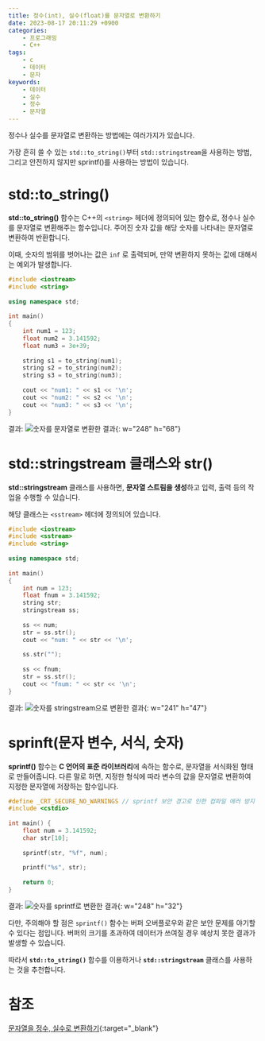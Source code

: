 ```yaml
---
title: 정수(int), 실수(float)를 문자열로 변환하기
date: 2023-08-17 20:11:29 +0900
categories:
    - 프로그래밍
    - C++
tags:
    - c
    - 데이터
    - 문자
keywords:
    - 데이터
    - 실수
    - 정수
    - 문자열
---
```


정수나 실수를 문자열로 변환하는 방법에는 여러가지가 있습니다.

가장 흔히 쓸 수 있는 `std::to_string()`부터 `std::stringstream`을 사용하는 방법, 그리고 안전하지 않지만 sprintf()를 사용하는 방법이 있습니다.

# std::to_string()

 <span class="keyword">**std::to_string()**</span> 함수는 C++의 `<string>` 헤더에 정의되어 있는 함수로, <span class="font_highlight">정수나 실수를 문자열로 변환해주는 함수</span>입니다.
주어진 숫자 값을 해당 숫자를 나타내는 문자열로 변환하여 반환합니다.

이때, 숫자의 범위를 벗어나는 값은 `inf` 로 출력되며, 만약 변환하지 못하는 값에 대해서는 예외가 발생합니다.

```cpp
#include <iostream>
#include <string>
 
using namespace std;
 
int main()
{
    int num1 = 123;
    float num2 = 3.141592;
    float num3 = 3e+39;
 
    string s1 = to_string(num1);
    string s2 = to_string(num2);
    string s3 = to_string(num3);
 
    cout << "num1: " << s1 << '\n';
    cout << "num2: " << s2 << '\n';
    cout << "num3: " << s3 << '\n';
}
```

결과:
![숫자를 문자열로 변환한 결과](https://i.postimg.cc/1X4Rg3Cs/to-01.png){: w="248" h="68"}


# std::stringstream 클래스와 str()

 <span class="keyword">**std::stringstream**</span> 클래스를 사용하면, **문자열 스트림을 생성**하고 입력, 출력 등의 작업을 수행할 수 있습니다.

해당 클래스는 `<sstream>` 헤더에 정의되어 있습니다.

```cpp
#include <iostream>
#include <sstream>
#include <string>
 
using namespace std;
 
int main()
{
    int num = 123;
    float fnum = 3.141592;
    string str;
    stringstream ss;
 
    ss << num;
    str = ss.str();
    cout << "num: " << str << '\n';
 
    ss.str("");
 
    ss << fnum;
    str = ss.str();
    cout << "fnum: " << str << '\n';
}
```

결과:
![숫자를 stringstream으로 변환한 결과](https://i.postimg.cc/zDPXsTvB/to-02.png){: w="241" h="47"}

# sprinft(문자 변수, 서식, 숫자)

 <span class="keyword">**sprintf()**</span> 함수는 **C 언어의 표준 라이브러리**에 속하는 함수로, 문자열을 서식화된 형태로 만들어줍니다. 다른 말로 하면, 지정한 형식에 따라 변수의 값을 문자열로 변환하여 지정한 문자열에 저장하는 함수입니다.

```cpp
#define _CRT_SECURE_NO_WARNINGS // sprintf 보안 경고로 인한 컴파일 에러 방지
#include <cstdio>
 
int main() {
    float num = 3.141592;
    char str[10];
 
    sprintf(str, "%f", num);
 
    printf("%s", str);
 
    return 0;
}
```

결과:
![숫자를 sprintf로 변환한 결과](https://i.postimg.cc/VvTfXPpM/to-03.png){:  w="248" h="32"}

다만, 주의해야 할 점은 `sprintf()` 함수는 버퍼 오버플로우와 같은 보안 문제를 야기할 수 있다는 점입니다.
버퍼의 크기를 초과하여 데이터가 쓰여질 경우 예상치 못한 결과가 발생할 수 있습니다.

따라서 **`std::to_string()`** 함수를 이용하거나 **`std::stringstream`** 클래스를 사용하는 것을 추천합니다.

# 참조
[문자열을 정수, 실수로 변환하기](/posts/%EB%AC%B8%EC%9E%90%EC%97%B4%EC%9D%84-%EC%A0%95%EC%88%98-%EC%8B%A4%EC%88%98%EB%A1%9C-%EB%B3%80%ED%99%98%ED%95%98%EA%B8%B0/){:target="_blank"}